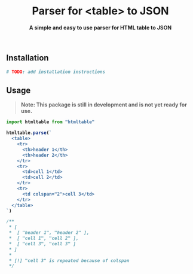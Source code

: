 <div align="center">
	<h1>Parser for &lttable&gt to JSON</h1>
	<p>
		<b>A simple and easy to use parser for HTML table to JSON
	</p>
	<br>
</div>

## Installation

```sh
# TODO: add installation instructions

```

## Usage

> **Note:** This package is still in development and is not yet ready for use.

```ts
import htmltable from "htmltable"

htmltable.parse(`
  <table>
    <tr>
      <th>header 1</th>
      <th>header 2</th>
    </tr>
    <tr>
      <td>cell 1</td>
      <td>cell 2</td>
    </tr>
    <tr>
      <td colspan="2">cell 3</td>
    </tr>
  </table>
`)

/**
 * [
 *  [ "header 1", "header 2" ],
 *  [ "cell 1", "cell 2" ],
 *  [ "cell 3", "cell 3" ]
 * ]
 *
 * [!] "cell 3" is repeated because of colspan
 */
```
